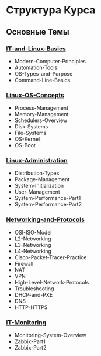 # Структура Курса

## Основные Темы

### [IT-and-Linux-Basics](#)
- Modern-Computer-Principles
- Automation-Tools
- OS-Types-and-Purpose
- Command-Line-Basics

### [Linux-OS-Concepts](#)
- Process-Management
- Memory-Management
- Schedulers-Overview
- Disk-Systems
- File-Systems
- OS-Kernel
- OS-Boot

### [Linux-Administration](#)
- Distribution-Types
- Package-Management
- System-Initialization
- User-Management
- System-Performance-Part1
- System-Performance-Part2

### [Networking-and-Protocols](#)
- OSI-ISO-Model
- L2-Networking
- L3-Networking
- L4-Networking
- Cisco-Packet-Tracer-Practice
- Firewall
- NAT
- VPN
- High-Level-Network-Protocols
- Troubleshooting
- DHCP-and-PXE
- DNS
- HTTP-HTTPS

### [IT-Monitoring](#)
- Monitoring-System-Overview
- Zabbix-Part1
- Zabbix-Part2
